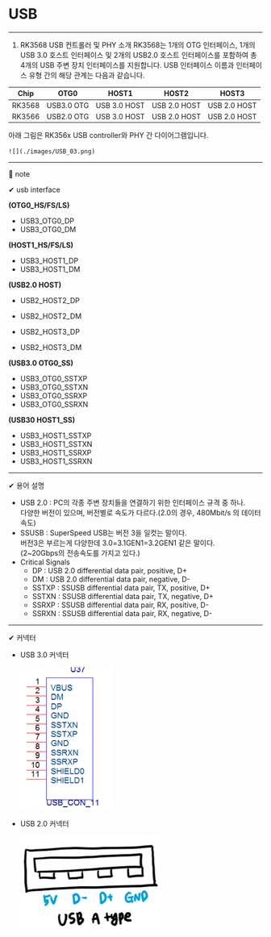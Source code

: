 # USB

-----

1. RK3568 USB 컨트롤러 및 PHY 소개
RK3568는 1개의 OTG 인터페이스, 1개의 USB 3.0 호스트 인터페이스 및 2개의 USB2.0 호스트 인터페이스를 포함하여 총 4개의 USB 주변 장치 인터페이스를 지원합니다.
USB 인터페이스 이름과 인터페이스 유형 간의 해당 관계는 다음과 같습니다.

| Chip   	| OTG0       	| HOST1        	| HOST2        	| HOST3        	|
|--------	|------------	|--------------	|--------------	|--------------	|
| RK3568 	| USB3.0 OTG 	| USB 3.0 HOST 	| USB 2.0 HOST 	| USB 2.0 HOST 	|
| RK3566 	| USB2.0 OTG 	| USB 3.0 HOST 	| USB 2.0 HOST 	| USB 2.0 HOST 	|


아래 그림은 RK356x USB controller와 PHY 간 다이어그램입니다.

    ![](./images/USB_03.png)


-----
🚩 note 

✔ usb interface   

**(OTG0_HS/FS/LS)**
  * USB3_OTG0_DP
  * USB3_OTG0_DM

**(HOST1_HS/FS/LS)**
  * USB3_HOST1_DP
  * USB3_HOST1_DM

**(USB2.0 HOST)**
  * USB2_HOST2_DP
  * USB2_HOST2_DM

  * USB2_HOST3_DP
  * USB2_HOST3_DM

**(USB3.0 OTG0_SS)**
  * USB3_OTG0_SSTXP
  * USB3_OTG0_SSTXN
  * USB3_OTG0_SSRXP
  * USB3_OTG0_SSRXN

**(USB30 HOST1_SS)**
  * USB3_HOST1_SSTXP
  * USB3_HOST1_SSTXN
  * USB3_HOST1_SSRXP
  * USB3_HOST1_SSRXN


-----

✔ 용어 설명

- USB 2.0 : PC의 각종 주변 장치들을 연결하기 위한 인터페이스 규격 중 하나.   
  다양한 버전이 있으며, 버전별로 속도가 다르다.(2.0의 경우, 480Mbit/s 의 데이터 속도)  
- SSUSB : SuperSpeed USB는 버전 3을 일컷는 말이다.  
  버전3은 부르는게 다양한데 3.0=3.1GEN1=3.2GEN1 같은 말이다.   
  (2~20Gbps의 전송속도를 가지고 있다.)  
- Critical Signals  
  * DP : USB 2.0 differential data pair, positive, D+
  * DM : USB 2.0 differential data pair, negative, D-
  * SSTXP : SSUSB differential data pair, TX, positive, D+
  * SSTXN : SSUSB differential data pair, TX, negative, D+
  * SSRXP : SSUSB differential data pair, RX, positive, D-
  * SSRXN : SSUSB differential data pair, RX, negative, D-

	  
-----


✔ 커넥터
- USB 3.0 커넥터

  ![](./images/USB_01.png)

- USB 2.0 커넥터

  ![](./images/USB_02.png)
